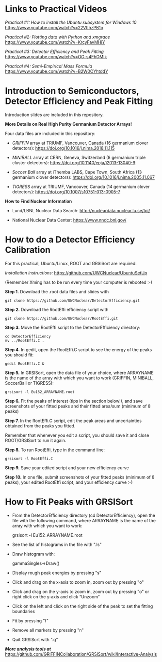 # Links to Practical Videos

*Practical #1: How to install the Ubuntu subsystem for Windows 10*  https://www.youtube.com/watch?v=22VtIhzPB1o

*Practical #2: Plotting data with Python and xmgrace*  https://www.youtube.com/watch?v=KrcyFavMHiY

*Practical #3: Detector Efficiency and Peak Fitting*  https://www.youtube.com/watch?v=OG-s4FhOMIk

*Practical #4: Semi-Empirical Mass Formula* https://www.youtube.com/watch?v=B2W0OYhtddY

# Introduction to Semiconductors, Detector Efficiency and Peak Fitting
Introduction slides are included in this repository.

**More Details on Real High Purity Germanium Detector Arrays!**

Four data files are included in this repository:

- *GRIFFIN* array at TRIUMF, Vancouver, Canada (16 germanium clover detectors): https://doi.org/10.1016/j.nima.2018.11.115

- *MINIBALL* array at CERN, Geneva, Switzerland (8 germanium triple cluster detectors): https://doi.org/10.1140/epja/i2013-13040-9

- *Soccer Ball* array at iThemba LABS, Cape Town, South Africa (13 germanium clover detectors): https://doi.org/10.1016/j.nima.2005.11.067

- *TIGRESS* array at TRIUMF, Vancouver, Canada (14 germanium clover detectors): https://doi.org/10.1007/s10751-013-0905-7

**How to Find Nuclear Information**

- Lund/LBNL Nuclear Data Search: http://nucleardata.nuclear.lu.se/toi/

- National Nuclear Data Center: https://www.nndc.bnl.gov/


# How to do a Detector Efficiency Calibration

For this practical, Ubuntu/Linux, ROOT and GRSISort are required.

*Installation instructions:* https://github.com/UWCNuclear/UbuntuSetUp

(Remember Xming has to be run every time your computer is rebooted :-)

**Step 1.** Download the .root data files and slides with

    git clone https://github.com/UWCNuclear/DetectorEfficiency.git

**Step 2.** Download the RootEffi efficiency script with

    git clone https://github.com/UWCNuclear/RootEffi.git

**Step 3.** Move the RootEffi script to the DetectorEfficiency directory:

    cd DetectorEfficiency
    mv ../RootEffi.C .

**Step 4.** In gedit, open the RootEffi.C script to see the energy of the peaks you should fit:

    gedit RootEffi.C &

**Step 5.** In GRSISort, open the data file of your choice, where ARRAYNAME is the name of the array with which you want to work (GRIFFIN, MINIBALL, SoccerBall or TIGRESS):

    grsisort -l Eu152_ARRAYNAME.root

**Step 6.** Fit the peaks of interest (tips in the section below!), and save screenshots of your fitted peaks and their fitted area/sum (minimum of 8 peaks)

**Step 7.** In the RootEffi.C script, edit the peak areas and uncertainties obtained from the peaks you fitted.

Remember that whenever you edit a script, you should save it and close ROOT/GRSISort to run it again.

**Step 8.** To run RootEffi, type in the command line:

    grsisort -l RootEffi.C

**Step 9.** Save your edited script and your new efficiency curve

**Step 10.** In one file, submit screenshots of your fitted peaks (minimum of 8 peaks), your edited RootEffi script, and your efficiency curve :-)

# How to Fit Peaks with GRSISort

- From the DetectorEfficiency directory (cd DetectorEfficiency), open the file with the following command, where ARRAYNAME is the name of the array with which you want to work:

    grsisort -l Eu152_ARRAYNAME.root

- See the list of histograms in the file with ".ls"

- Draw histogram with:

    gammaSingles->Draw()

- Display rough peak energies by pressing "s"

- Click and drag on the x-axis to zoom in, zoom out by pressing "o"

- Click and drag on the y-axis to zoom in, zoom out by pressing "o" or right click on the y-axis and click “Unzoom”

- Click on the left and click on the right side of the peak to set the fitting boundaries

- Fit by pressing "f"

- Remove all markers by pressing "n"

- Quit GRSISort with ".q"

***More analysis tools at*** https://github.com/GRIFFINCollaboration/GRSISort/wiki/Interactive-Analysis
